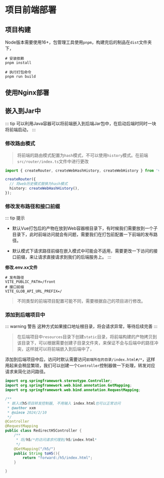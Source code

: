 # 项目前端部署

## 项目构建
Node版本需要使用16+，包管理工具使用`pnpm`，构建完后的制品在`dist`文件夹下，
```shell
# 安装依赖
pnpm install

# 执行打包命令
pnpm run build
```

## 使用Nginx部署

## 嵌入到Jar中
::: tip
可以利用Java容器可以将前端嵌入到后端Jar包中，在启动后端时同时一块将前端启动，
:::
### 修改路由模式
>将前端的路由模式配置为`hash`模式，不可以使用`history`模式。在前端 `src/router/index.ts`文件中进行更改

```typescript
import { createRouter, createWebHashHistory, createWebHistory } from 'vue-router';

createRouter({
  // 将web历史模式替换为hash模式
  history: createWebHashHistory(),
});
```
### 修改发布路径和接口前缀
::: tip 提示
- 默认Vue打包后的产物在放到Web容器根目录下，有时候我们需要放到一个子目录下，此时前端访问就会有问题，需要我们在打包前配置一下前端的发布路径。

- 默认模式下请求路径前缀在嵌入模式中可能会不适用，需要更改一下访问的接口前缀，来让请求直接请求到我们的后端服务上。
:::

**修改.env.xx文件**

```properties
# 发布路径
VITE_PUBLIC_PATH=/front
# 接口前缀
VITE_GLOB_API_URL_PREFIX=/
```
> 不同类型的前端项目配置可能不同，需要根据自己的项目进行修改。

### 添加到后端项目中
::: warning 警告
这种方式如果接口地址根目录，将会请求异常，等待后续完善
:::

> 在后端项目中`resources`目录下创建`static`目录，将前端构建的产物拷贝到该目录下，可以根据需要创建子目录文件夹，来保证不会与后端中的路径冲突，这样就可以将前端嵌入到后端中了，

添加到后端项目中后，访问时默认需要访问`前端所在的目录/index.html#/*`，这样用起来会稍显繁琐，我们可以创建一个`Controller`控制器做一下处理，转发对应请求来简化访问路径。

```java
import org.springframework.stereotype.Controller;
import org.springframework.web.bind.annotation.GetMapping;
import org.springframework.web.bind.annotation.RequestMapping;

/**
 * 嵌入式h5项目转发控制器, 不用输入 index.html也可以正常访问
 * @author xxm
 * @since 2024/2/10
 */
@Controller
@RequestMapping
public class RedirectH5Controller {
    /**
     * 将/h5/*的访问请求代理到/h5/index.html*
     */
    @GetMapping("/h5/")
    public String toH5(){
        return "forward:/h5/index.html";
    }

}

```

